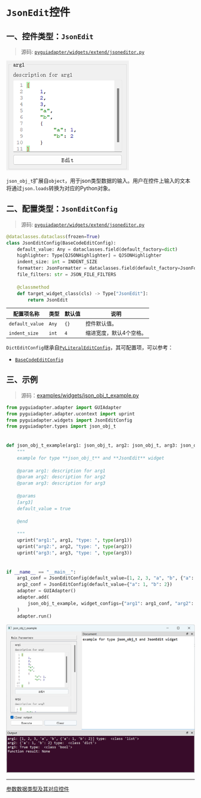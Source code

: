 # `JsonEdit`控件

## 一、控件类型：`JsonEdit`

> 源码: [`pyguiadapter/widgets/extend/jsoneditor.py`]()

<img src="../images/json_obj_t.png" />

`json_obj_t`扩展自`object`，用于json类型数据的输入。用户在控件上输入的文本将通过`json.loads`转换为对应的Python对象。

## 二、配置类型：`JsonEditConfig`

> 源码: [`pyguiadapter/widgets/extend/jsoneditor.py`]()

```python
@dataclasses.dataclass(frozen=True)
class JsonEditConfig(BaseCodeEditConfig):
    default_value: Any = dataclasses.field(default_factory=dict)
    highlighter: Type[QJSONHighlighter] = QJSONHighlighter
    indent_size: int = INDENT_SIZE
    formatter: JsonFormatter = dataclasses.field(default_factory=JsonFormatter)
    file_filters: str = JSON_FILE_FILTERS

    @classmethod
    def target_widget_class(cls) -> Type["JsonEdit"]:
        return JsonEdit

```

| 配置项名称      | 类型  | 默认值 | 说明                    |
| --------------- | ----- | ------ | ----------------------- |
| `default_value` | `Any` | `{}`   | 控件默认值。            |
| `indent_size`   | `int` | `4`    | 缩进宽度，默认4个空格。 |

`DictEditConfig`继承自[`PyLiteralEditConfig`](widgets/any.md)，其可配置项，可以参考：

- [`BaseCodeEditConfig`](widgets/base_code_edit.md)



## 三、示例

> 源码：[examples/widgets/json_obj_t_example.py]()

```python
from pyguiadapter.adapter import GUIAdapter
from pyguiadapter.adapter.ucontext import uprint
from pyguiadapter.widgets import JsonEditConfig
from pyguiadapter.types import json_obj_t


def json_obj_t_example(arg1: json_obj_t, arg2: json_obj_t, arg3: json_obj_t):
    """
    example for type **json_obj_t** and **JsonEdit** widget

    @param arg1: description for arg1
    @param arg2: description for arg2
    @param arg3: description for arg3

    @params
    [arg3]
    default_value = true

    @end

    """
    uprint("arg1:", arg1, "type: ", type(arg1))
    uprint("arg2:", arg2, "type: ", type(arg2))
    uprint("arg3:", arg3, "type: ", type(arg3))


if __name__ == "__main__":
    arg1_conf = JsonEditConfig(default_value=[1, 2, 3, "a", "b", {"a": 1, "b": 2}])
    arg2_conf = JsonEditConfig(default_value={"a": 1, "b": 2})
    adapter = GUIAdapter()
    adapter.add(
        json_obj_t_example, widget_configs={"arg1": arg1_conf, "arg2": arg2_conf}
    )
    adapter.run()

```

<img src="../images//json_obj_t_example.png" />

---

[参数数据类型及其对应控件](widgets/types_and_widgets.md)